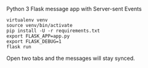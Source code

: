 Python 3 Flask message app with Server-sent Events

```
virtualenv venv
source venv/bin/activate
pip install -U -r requirements.txt
export FLASK_APP=app.py
export FLASK_DEBUG=1
flask run
```

Open two tabs and the messages will stay synced.
